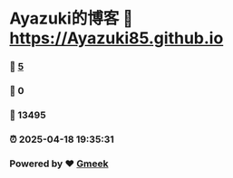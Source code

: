 # Ayazuki的博客 :link: https://Ayazuki85.github.io 
### :page_facing_up: [5](https://Ayazuki85.github.io/tag.html) 
### :speech_balloon: 0 
### :hibiscus: 13495 
### :alarm_clock: 2025-04-18 19:35:31 
### Powered by :heart: [Gmeek](https://github.com/Meekdai/Gmeek)
